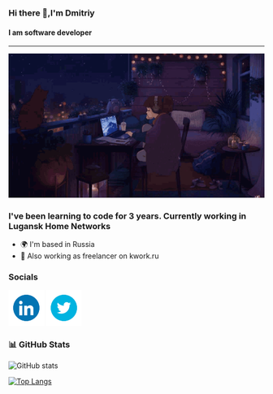 ### Hi there 👋,I'm Dmitriy
#### I am software developer
___
![](/src/readme_bg.gif)
### I've been learning to code for 3 years. Currently working in Lugansk Home Networks
* 🌍  I'm based in Russia
* 🔭  Also working as freelancer on kwork.ru


### Socials
<a href="https://www.linkedin.com/in/dmitriy-vinokurov-249182203"><img src = "/src/linkedin_logo.gif" width = "70"></a>
<a href="https://x.com/dmitriy2973"><img src = "/src/twitter_logo.gif" width = "70"></a>


### 📊 GitHub Stats

![GitHub stats](https://github-readme-stats.vercel.app/api?username=Vdmitriy2973&show_icons=true) 

[![Top Langs](https://github-readme-stats.vercel.app/api/top-langs/?username=Vdmitriy2973)](https://github.com/anuraghazra/github-readme-stats) 































<!--
**Vdmitriy2973/Vdmitriy2973** is a ✨ _special_ ✨ repository because its `README.md` (this file) appears on your GitHub profile.

Here are some ideas to get you started:

- 🔭 I’m currently working on ...
- 🌱 I’m currently learning ...
- 👯 I’m looking to collaborate on ...
- 🤔 I’m looking for help with ...
- 💬 Ask me about ...
- 📫 How to reach me: ...
- 😄 Pronouns: ...
- ⚡ Fun fact: ...
-->
